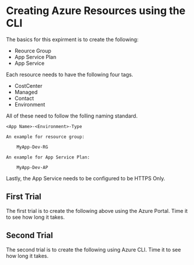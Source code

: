 # Creating Azure Resources using the CLI

The basics for this expirment is to create the following:

* Reource Group
* App Service Plan
* App Service

Each resource needs to have the following four tags.

* CostCenter
* Managed
* Contact
* Environment

All of  these need to follow the folling naming standard.

```
<App Name>-<Environment>-Type

An example for resource group:

    MyApp-Dev-RG

An example for App Service Plan:

    MyApp-Dev-AP
```

Lastly, the App Service needs to be configured to be HTTPS Only.

## First Trial

The first trial is to create the following above using the Azure Portal. Time it to see how long it takes.

## Second Trial

The second trial is to create the following using Azure CLI. Time it to see how long it takes.

